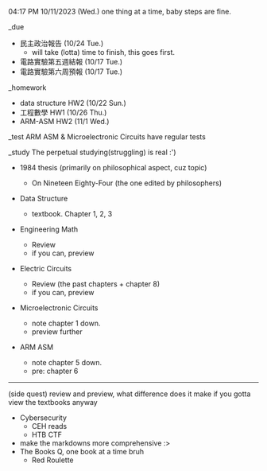 04:17 PM 10/11/2023 (Wed.)
one thing at a time, baby steps are fine.

_due
- 民主政治報告 (10/24 Tue.)
  - will take (lotta) time to finish, this goes first.
- 電路實驗第五週結報 (10/17 Tue.)
- 電路實驗第六周預報 (10/17 Tue.)

_homework
- data structure HW2 (10/22 Sun.)
- 工程數學 HW1 (10/26 Thu.)
- ARM-ASM HW2 (11/1 Wed.)

_test
ARM ASM & Microelectronic Circuits have regular tests

_study
The perpetual studying(struggling) is real :')
- 1984 thesis (primarily on philosophical aspect, cuz topic)
  - On Nineteen Eighty-Four (the one edited by philosophers)

- Data Structure
  - textbook. Chapter 1, 2, 3
- Engineering Math
  - Review
  - if you can, preview
- Electric Circuits
  - Review (the past chapters + chapter 8)
  - if you can, preview
- Microelectronic Circuits
  - note chapter 1 down.
  - preview further
- ARM ASM
  - note chapter 5 down.
  - pre: chapter 6

____
(side quest)
review and preview, what difference does it make if you gotta view the textbooks anyway
- Cybersecurity
  - CEH reads
  - HTB CTF
- make the markdowns more comprehensive :>
- The Books Q, one book at a time bruh
  - Red Roulette